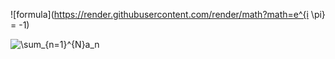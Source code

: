 ![formula](https://render.githubusercontent.com/render/math?math=e^{i \pi} = -1)

![\sum_{n=1}^{N}a_n](https://latex.codecogs.com/gif.latex?\sum_{n=1}^{N}a_n)